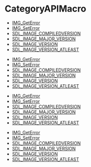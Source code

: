 # CategoryAPIMacro

<!-- DO NOT HAND-EDIT CATEGORY LISTS, THEY ARE AUTOGENERATED AND WILL BE OVERWRITTEN, BASED ON TAGS IN INDIVIDUAL PAGE FOOTERS. EDIT THOSE INSTEAD. -->
<!-- BEGIN CATEGORY LIST -->
- [IMG_GetError](IMG_GetError)
- [IMG_SetError](IMG_SetError)
- [SDL_IMAGE_COMPILEDVERSION](SDL_IMAGE_COMPILEDVERSION)
- [SDL_IMAGE_MAJOR_VERSION](SDL_IMAGE_MAJOR_VERSION)
- [SDL_IMAGE_VERSION](SDL_IMAGE_VERSION)
- [SDL_IMAGE_VERSION_ATLEAST](SDL_IMAGE_VERSION_ATLEAST)
<!-- END CATEGORY LIST -->
- [IMG_GetError](IMG_GetError)
- [IMG_SetError](IMG_SetError)
- [SDL_IMAGE_COMPILEDVERSION](SDL_IMAGE_COMPILEDVERSION)
- [SDL_IMAGE_MAJOR_VERSION](SDL_IMAGE_MAJOR_VERSION)
- [SDL_IMAGE_VERSION](SDL_IMAGE_VERSION)
- [SDL_IMAGE_VERSION_ATLEAST](SDL_IMAGE_VERSION_ATLEAST)
<!-- END CATEGORY LIST -->
- [IMG_GetError](IMG_GetError)
- [IMG_SetError](IMG_SetError)
- [SDL_IMAGE_COMPILEDVERSION](SDL_IMAGE_COMPILEDVERSION)
- [SDL_IMAGE_MAJOR_VERSION](SDL_IMAGE_MAJOR_VERSION)
- [SDL_IMAGE_VERSION](SDL_IMAGE_VERSION)
- [SDL_IMAGE_VERSION_ATLEAST](SDL_IMAGE_VERSION_ATLEAST)
<!-- END CATEGORY LIST -->
- [IMG_GetError](IMG_GetError)
- [IMG_SetError](IMG_SetError)
- [SDL_IMAGE_COMPILEDVERSION](SDL_IMAGE_COMPILEDVERSION)
- [SDL_IMAGE_MAJOR_VERSION](SDL_IMAGE_MAJOR_VERSION)
- [SDL_IMAGE_VERSION](SDL_IMAGE_VERSION)
- [SDL_IMAGE_VERSION_ATLEAST](SDL_IMAGE_VERSION_ATLEAST)
<!-- END CATEGORY LIST -->

